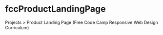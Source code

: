 # fccProductLandingPage
Projects > Product Landing Page (Free Code Camp Responsive Web Design Curriculum)

